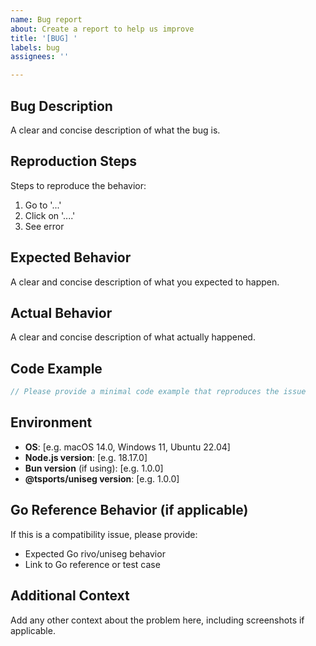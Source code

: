 ```yaml
---
name: Bug report
about: Create a report to help us improve
title: '[BUG] '
labels: bug
assignees: ''

---
```


## Bug Description
A clear and concise description of what the bug is.

## Reproduction Steps
Steps to reproduce the behavior:
1. Go to '...'
2. Click on '....'
3. See error

## Expected Behavior
A clear and concise description of what you expected to happen.

## Actual Behavior
A clear and concise description of what actually happened.

## Code Example
```typescript
// Please provide a minimal code example that reproduces the issue
```

## Environment
- **OS**: [e.g. macOS 14.0, Windows 11, Ubuntu 22.04]
- **Node.js version**: [e.g. 18.17.0]
- **Bun version** (if using): [e.g. 1.0.0]
- **@tsports/uniseg version**: [e.g. 1.0.0]

## Go Reference Behavior (if applicable)
If this is a compatibility issue, please provide:
- Expected Go rivo/uniseg behavior
- Link to Go reference or test case

## Additional Context
Add any other context about the problem here, including screenshots if applicable.
